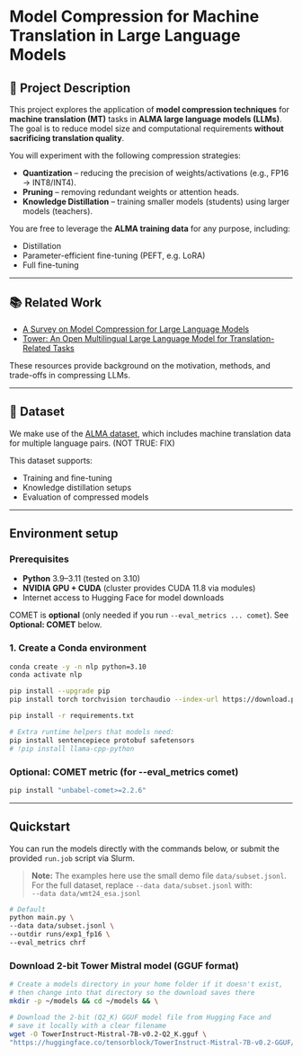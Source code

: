 # Model Compression for Machine Translation in Large Language Models

## 📖 Project Description
This project explores the application of **model compression techniques** for **machine translation (MT)** tasks in **ALMA large language models (LLMs)**.  
The goal is to reduce model size and computational requirements **without sacrificing translation quality**.

You will experiment with the following compression strategies:
- **Quantization** – reducing the precision of weights/activations (e.g., FP16 → INT8/INT4).
- **Pruning** – removing redundant weights or attention heads.
- **Knowledge Distillation** – training smaller models (students) using larger models (teachers).

You are free to leverage the **ALMA training data** for any purpose, including:
- Distillation
- Parameter-efficient fine-tuning (PEFT, e.g. LoRA)
- Full fine-tuning

---

## 📚 Related Work
- [A Survey on Model Compression for Large Language Models](https://arxiv.org/abs/2307.03172)  
- [Tower: An Open Multilingual Large Language Model for Translation-Related Tasks](https://arxiv.org/abs/2402.17733)

These resources provide background on the motivation, methods, and trade-offs in compressing LLMs.

---

## 📂 Dataset
We make use of the [ALMA dataset](https://github.com/fe1ixxu/ALMA), which includes machine translation data for multiple language pairs. (NOT TRUE: FIX) 

This dataset supports:
- Training and fine-tuning
- Knowledge distillation setups
- Evaluation of compressed models

---

## Environment setup

### Prerequisites
- **Python** 3.9–3.11 (tested on 3.10)
- **NVIDIA GPU + CUDA** (cluster provides CUDA 11.8 via modules)
- Internet access to Hugging Face for model downloads

COMET is **optional** (only needed if you run `--eval_metrics ... comet`). See **Optional: COMET** below.

### 1. Create a Conda environment

```bash
conda create -y -n nlp python=3.10
conda activate nlp

pip install --upgrade pip
pip install torch torchvision torchaudio --index-url https://download.pytorch.org/whl/cu118

pip install -r requirements.txt

# Extra runtime helpers that models need:
pip install sentencepiece protobuf safetensors
# !pip install llama-cpp-python
```

### Optional: COMET metric (for --eval_metrics comet)

```bash
pip install "unbabel-comet>=2.2.6"
```

---

## Quickstart

You can run the models directly with the commands below, or submit the provided `run.job` script via Slurm.

> **Note:** The examples here use the small demo file `data/subset.jsonl`.  
> For the full dataset, replace `--data data/subset.jsonl` with:  
> `--data data/wmt24_esa.jsonl`

```bash
# Default
python main.py \
--data data/subset.jsonl \
--outdir runs/exp1_fp16 \
--eval_metrics chrf
```


### Download 2-bit Tower Mistral model (GGUF format)

```bash
# Create a models directory in your home folder if it doesn't exist,
# then change into that directory so the download saves there
mkdir -p ~/models && cd ~/models && \

# Download the 2-bit (Q2_K) GGUF model file from Hugging Face and
# save it locally with a clear filename
wget -O TowerInstruct-Mistral-7B-v0.2-Q2_K.gguf \
"https://huggingface.co/tensorblock/TowerInstruct-Mistral-7B-v0.2-GGUF/resolve/main/TowerInstruct-Mistral-7B-v0.2-Q2_K.gguf?download=true"
```
